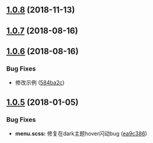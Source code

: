 <a name="1.0.8"></a>
## [1.0.8](https://github.com/tinper-bee/menus/compare/v1.0.7...v1.0.8) (2018-11-13)



<a name="1.0.7"></a>
## [1.0.7](https://github.com/tinper-bee/menus/compare/v1.0.6...v1.0.7) (2018-08-16)



<a name="1.0.6"></a>
## [1.0.6](https://github.com/tinper-bee/menus/compare/v1.0.5...v1.0.6) (2018-08-16)


### Bug Fixes

* 修改示例 ([584ba2c](https://github.com/tinper-bee/menus/commit/584ba2c))



<a name="1.0.5"></a>
## [1.0.5](https://github.com/tinper-bee/menus/compare/ea9c386...v1.0.5) (2018-01-05)


### Bug Fixes

* **menu.scss:** 修复在dark主题hover闪动bug ([ea9c386](https://github.com/tinper-bee/menus/commit/ea9c386))



